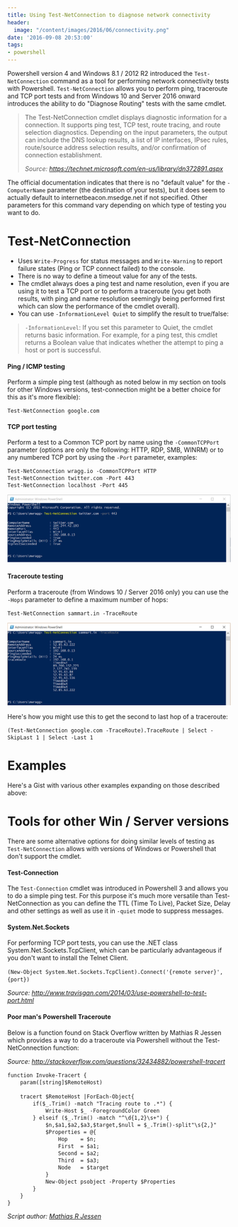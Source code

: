 ```yaml
---
title: Using Test-NetConnection to diagnose network connectivity
header:
  image: "/content/images/2016/06/connectivity.png"
date: '2016-09-08 20:53:00'
tags:
- powershell
---
```

Powershell version 4 and Windows 8.1 / 2012 R2 introduced the `Test-NetConnection` command as a tool for performing network connectivity tests with Powershell. `Test-NetConnection` allows you to perform ping, traceroute and TCP port tests and from Windows 10 and Server 2016 onward introduces the ability to do "Diagnose Routing" tests with the same cmdlet.

> The Test-NetConnection cmdlet displays diagnostic information for a connection. It supports ping test, TCP test, route tracing, and route selection diagnostics. Depending on the input parameters, the output can include the DNS lookup results, a list of IP interfaces, IPsec rules, route/source address selection results, and/or confirmation of connection establishment.
>
> *Source: https://technet.microsoft.com/en-us/library/dn372891.aspx*

The official documentation indicates that there is no "default value" for the `-ComputerName` parameter (the destination of your tests), but it does seem to actually default to  internetbeacon.msedge.net if not specified. Other parameters for this command vary depending on which type of testing you want to do.

# Test-NetConnection

- Uses `Write-Progress` for status messages and `Write-Warning` to report failure states (Ping or TCP connect failed) to the console.
- There is no way to define a timeout value for any of the tests.
- The cmdlet always does a ping test and name resolution, even if you are using it to test a TCP port or to perform a traceroute (you get both results, with ping and name resolution seemingly being performed first which can slow the performance of the cmdlet overall).
- You can use `-InformationLevel Quiet` to simplify the result to true/false:

> `-InformationLevel`: If you set this parameter to Quiet, the cmdlet returns basic information. For example, for a ping test, this cmdlet returns a Boolean value that indicates whether the attempt to ping a host or port is successful.

#### Ping / ICMP testing

Perform a simple ping test (although as noted below in my section on tools for other Windows versions, test-connection might be a better choice for this as it's more flexible):
```
Test-NetConnection google.com
```
#### TCP port testing

Perform a test to a Common TCP port by name using the `-CommonTCPPort` parameter (options are only the following: HTTP, RDP, SMB, WINRM) or to any numbered TCP port by using the `-Port` parameter, examples:
```
Test-NetConnection wragg.io -CommonTCPPort HTTP
Test-NetConnection twitter.com -Port 443
Test-NetConnection localhost -Port 445
```

![](/content/images/2016/09/test-netconnection-port443.png)

#### Traceroute testing 
Perform a traceroute (from Windows 10 / Server 2016 only) you can use the `-Hops` parameter to define a maximum number of hops:
```
Test-NetConnection sammart.in -TraceRoute
```
![](/content/images/2016/09/test-netconnection-traceroute.png)

Here's how you might use this to get the second to last hop of a traceroute:
```
(Test-NetConnection google.com -TraceRoute).TraceRoute | Select -SkipLast 1 | Select -Last 1
```
# Examples

Here's a Gist with various other examples expanding on those described above:

<script src="https://gist.github.com/markwragg/78e923e9e7a1d5aa8a6acdcc2dc6bdce.js"></script>

# Tools for other Win / Server versions

There are some alternative options for doing similar levels of testing as `Test-NetConnection` allows with versions of Windows or Powershell that don't support the cmdlet.

#### Test-Connection
The `Test-Connection` cmdlet was introduced in Powershell 3 and allows you to do a simple ping test. For this purpose it's much more versatile than Test-NetConnection as you can define the TTL (Time To Live), Packet Size, Delay and other settings as well as use it in `-quiet` mode to suppress messages.

#### System.Net.Sockets
For performing TCP port tests, you can use the .NET class System.Net.Sockets.TcpClient, which can be particularly advantageous if you don't want to install the Telnet Client.

`(New-Object System.Net.Sockets.TcpClient).Connect('{remote server}', {port})`

*Source: http://www.travisgan.com/2014/03/use-powershell-to-test-port.html*

#### Poor man's Powershell Traceroute
Below is a function found on Stack Overflow written by Mathias R Jessen which provides a way to do a traceroute via Powershell without the Test-NetConnection function:

*Source: http://stackoverflow.com/questions/32434882/powershell-tracert*

```language-powershell
function Invoke-Tracert {
    param([string]$RemoteHost)

    tracert $RemoteHost |ForEach-Object{
        if($_.Trim() -match "Tracing route to .*") {
            Write-Host $_ -ForegroundColor Green
        } elseif ($_.Trim() -match "^\d{1,2}\s+") {
            $n,$a1,$a2,$a3,$target,$null = $_.Trim()-split"\s{2,}"
            $Properties = @{
                Hop    = $n;
                First  = $a1;
                Second = $a2;
                Third  = $a3;
                Node   = $target
            }
            New-Object psobject -Property $Properties
        }
    }
}
```
*Script author: [Mathias R Jessen](http://stackoverflow.com/users/712649/mathias-r-jessen)*
